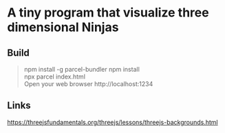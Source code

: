 # A tiny program that visualize three dimensional Ninjas

## Build
> npm install -g parcel-bundler
> npm install  
> npx parcel index.html  
Open your web browser http://localhost:1234

## Links
https://threejsfundamentals.org/threejs/lessons/threejs-backgrounds.html
